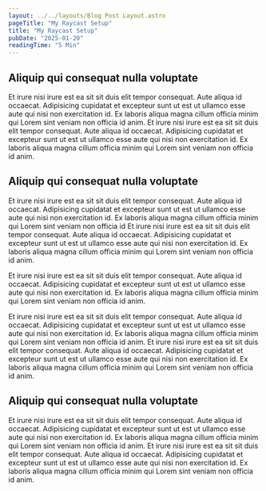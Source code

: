 ```yaml
---
layout: ../../layouts/Blog Post Layout.astro
pageTitle: "My Raycast Setup"
title: "My Raycast Setup"
pubDate: "2025-01-20"
readingTime: "5 Min"
---
```


## Aliquip qui consequat nulla voluptate

Et irure nisi irure est ea sit sit duis elit tempor consequat. Aute
aliqua id occaecat. Adipisicing cupidatat et excepteur sunt ut est
ut ullamco esse aute qui nisi non exercitation id. Ex laboris aliqua
magna cillum officia minim qui Lorem sint veniam non officia id
anim. Et irure nisi irure est ea sit sit duis elit tempor consequat.
Aute aliqua id occaecat. Adipisicing cupidatat et excepteur sunt ut
est ut ullamco esse aute qui nisi non exercitation id. Ex laboris
aliqua magna cillum officia minim qui Lorem sint veniam non officia
id anim.

## Aliquip qui consequat nulla voluptate

Et irure nisi irure est ea sit sit duis elit tempor consequat. Aute
aliqua id occaecat. Adipisicing cupidatat et excepteur sunt ut est
ut ullamco esse aute qui nisi non exercitation id. Ex laboris aliqua
magna cillum officia minim qui Lorem sint veniam non officia id Et
irure nisi irure est ea sit sit duis elit tempor consequat. Aute
aliqua id occaecat. Adipisicing cupidatat et excepteur sunt ut est
ut ullamco esse aute qui nisi non exercitation id. Ex laboris aliqua
magna cillum officia minim qui Lorem sint veniam non officia id
anim.

Et irure nisi irure est ea sit sit duis elit tempor consequat. Aute
aliqua id occaecat. Adipisicing cupidatat et excepteur sunt ut est
ut ullamco esse aute qui nisi non exercitation id. Ex laboris aliqua
magna cillum officia minim qui Lorem sint veniam non officia id
anim.

Et irure nisi irure est ea sit sit duis elit tempor consequat. Aute
aliqua id occaecat. Adipisicing cupidatat et excepteur sunt ut est
ut ullamco esse aute qui nisi non exercitation id. Ex laboris aliqua
magna cillum officia minim qui Lorem sint veniam non officia id
anim. Et irure nisi irure est ea sit sit duis elit tempor consequat.
Aute aliqua id occaecat. Adipisicing cupidatat et excepteur sunt ut
est ut ullamco esse aute qui nisi non exercitation id. Ex laboris
aliqua magna cillum officia minim qui Lorem sint veniam non officia
id anim.

## Aliquip qui consequat nulla voluptate

Et irure nisi irure est ea sit sit duis elit tempor consequat. Aute
aliqua id occaecat. Adipisicing cupidatat et excepteur sunt ut est
ut ullamco esse aute qui nisi non exercitation id. Ex laboris aliqua
magna cillum officia minim qui Lorem sint veniam non officia id
anim. Et irure nisi irure est ea sit sit duis elit tempor consequat.
Aute aliqua id occaecat. Adipisicing cupidatat et excepteur sunt ut
est ut ullamco esse aute qui nisi non exercitation id. Ex laboris
aliqua magna cillum officia minim qui Lorem sint veniam non officia
id anim.
